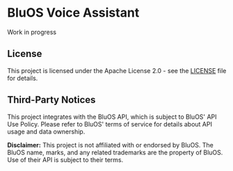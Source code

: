 # BluOS Voice Assistant

Work in progress

## License

This project is licensed under the Apache License 2.0 - see the [LICENSE](LICENSE) file for details.

## Third-Party Notices

This project integrates with the BluOS API, which is subject to BluOS' API Use Policy. Please refer to BluOS' terms of service for details about API usage and data ownership.

**Disclaimer:** This project is not affiliated with or endorsed by BluOS. The BluOS name, marks, and any related trademarks are the property of BluOS. Use of their API is subject to their terms.